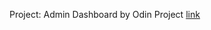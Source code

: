 Project: Admin Dashboard by Odin Project <a href="https://www.theodinproject.com/lessons/node-path-intermediate-html-and-css-admin-dashboard">link </a>
